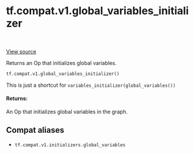 <div itemscope itemtype="http://developers.google.com/ReferenceObject">
<meta itemprop="name" content="tf.compat.v1.global_variables_initializer" />
<meta itemprop="path" content="Stable" />
</div>

# tf.compat.v1.global_variables_initializer

<!-- Insert buttons and diff -->

<table class="tfo-notebook-buttons tfo-api" align="left">
</table>

<a target="_blank" href="/code/stable/tensorflow/python/ops/variables.py">View source</a>



Returns an Op that initializes global variables.

``` python
tf.compat.v1.global_variables_initializer()
```



<!-- Placeholder for "Used in" -->

This is just a shortcut for `variables_initializer(global_variables())`

#### Returns:

An Op that initializes global variables in the graph.


## Compat aliases

* `tf.compat.v1.initializers.global_variables`

